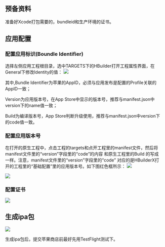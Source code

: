 ## 预备资料
准备好Xcode打包需要的，bundleid和生产环境的证书。

## 应用配置
###  配置应用标识(Boundle Identifier)

选择左侧应用工程根目录，选中TARGETS下的HBuilder打开工程属性界面，在General下修改Identity的值：
![](https://img.cdn.aliyun.dcloud.net.cn/nativedocs/5SDKiOS/PackagingIssue/gongboundleID.png)

其中,Bundle Identifier为苹果的AppID，必须与应用发布是配置的Profile关联的AppID一致；

Version为应用版本号，在App Store中显示的版本号，推荐与manifest.json中version下的name值一致；

Build为编译版本号，App Store判断升级使用，推荐与manifest.json中version下的code值一致。

###  配置应用版本号
在打开的原生工程中，点击工程的targets和点开工程里的manifest文件，然后将manifest文件里的“version”字段里的“code”的内容 和原生工程里的Build 的写成一样。注意，manifest文件里的“version”字段里的“code” 对应的是HBuilderX打开的工程里的“基础配置”里的应用版本号。如下图红色框所示：
![](https://img.cdn.aliyun.dcloud.net.cn/nativedocs/5SDKiOS/PackagingIssue/gongbanbh1.png)

![](https://img.cdn.aliyun.dcloud.net.cn/nativedocs/5SDKiOS/PackagingIssue/gongbanbh2.png)



### 配置证书
![](https://img.cdn.aliyun.dcloud.net.cn/nativedocs/5SDKiOS/PackagingIssue/dbfx1.png)

## 生成ipa包
![](https://img.cdn.aliyun.dcloud.net.cn/nativedocs/5SDKiOS/PackagingIssue/dbfx2.png)


生成ipa包后，提交苹果商店前最好先用TestFlight测试下。
